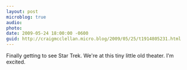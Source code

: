 ```yaml
---
layout: post
microblog: true
audio: 
photo: 
date: 2009-05-24 18:00:00 -0600
guid: http://craigmcclellan.micro.blog/2009/05/25/t1914805231.html
---
```

Finally getting to see Star Trek. We're at this tiny little old theater. I'm excited.
